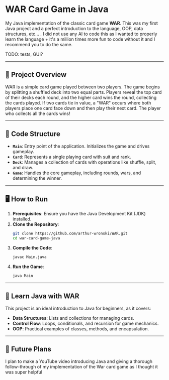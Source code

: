 # WAR Card Game in Java

My Java implementation of the classic card game **WAR**. This was my first Java project and a perfect introduction to the language, OOP, data structures, etc... . I did not use any AI to code this as I wanted to properly learn the language + it's a million times more fun to code without it and I recommend you to do the same.

TODO: tests, GUI?

---

## 🎯 **Project Overview**

WAR is a simple card game played between two players. The game begins by splitting a shuffled deck into two equal parts. Players reveal the top card of their decks each round, and the higher card wins the round, collecting the cards played. If two cards tie in value, a "WAR" occurs where both players place one card face down and then play their next card. The player who collects all the cards wins!

---

## 📂 **Code Structure**

- **`Main`**: Entry point of the application. Initializes the game and drives gameplay.
- **`Card`**: Represents a single playing card with suit and rank.
- **`Deck`**: Manages a collection of cards with operations like shuffle, split, and draw.
- **`Game`**: Handles the core gameplay, including rounds, wars, and determining the winner.

---

## 🖥️ **How to Run**

1. **Prerequisites**: Ensure you have the Java Development Kit (JDK) installed.
2. **Clone the Repository**:
   ```bash
   git clone https://github.com/arthur-wronski/WAR.git
   cd war-card-game-java
   ```
3. **Compile the Code**:
   ```bash
   javac Main.java
   ```
4. **Run the Game**:
   ```bash
   java Main
   ```

---

## 📘 **Learn Java with WAR**

This project is an ideal introduction to Java for beginners, as it covers:

- **Data Structures**: Lists and collections for managing cards.
- **Control Flow**: Loops, conditionals, and recursion for game mechanics.
- **OOP**: Practical examples of classes, methods, and encapsulation.

---

## 🎥 **Future Plans**

I plan to make a YouTube video introducing Java and giving a thorough follow-through of my implementation of the War card game as I thought it was super helpful
